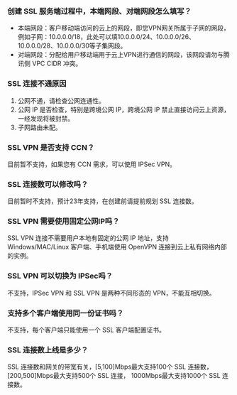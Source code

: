 ﻿### 创建 SSL 服务端过程中，本端网段、对端网段怎么填写？
- 本端网段：客户移动端访问的云上的网段，即您VPN网关所属于子网的网段，例如子网：10.0.0.0/18，此处可以填10.0.0.0/24、10.0.0.0/26、10.0.0.0/28、10.0.0.0/30等子集网段。
- 对端网段：分配给用户移动端用于云上VPN进行通信的网段，该网段请勿与腾讯侧 VPC CIDR 冲突。

### SSL 连接不通原因
1. 公网不通，请检查公网连通性。
2. 公网 IP 是否检查，特别是跨境公网 IP，跨境公网 IP 禁止直接访问云上资源，一经发现将被封禁。
3. 子网路由未配。

### SSL VPN 是否支持 CCN？
目前暂不支持，如果您有 CCN 需求，可以使用 IPSec VPN。

### SSL 连接数可以修改吗？
目前暂时不支持，预计23年支持，在创建前请提前规划 SSL 连接数。

### SSL VPN 需要使用固定公网IP吗？
SSL VPN 连接不需要用户本地有固定的公网 IP 地址，支持 Windows/MAC/Linux 客户端、手机端使用 OpenVPN 连接到云上私有网络内部的实例。

### SSL VPN 可以切换为 IPSec吗？
不支持，IPSec VPN 和 SSL VPN 是两种不同形态的 VPN，不能互相切换。

### 支持多个客户端使用同一份证书吗？
不支持，每个客户端只能使用一个 SSL 客户端配置证书。

### SSL 连接数上线是多少？
SSL 连接数和网关的带宽有关，[5,100]Mbps最大支持100个 SSL 连接数，[200,500]Mbps最大支持500个 SSL 连接， 1000Mbps最大支持1000个 SSL 连接数。